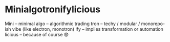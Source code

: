 # Minialgotronifylicious
Mini – minimal  algo – algorithmic trading  tron – techy / modular / monorepo-ish vibe (like electron, monotron)  ify – implies transformation or automation  licious – because of course 😎
